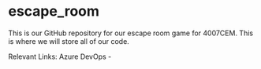 # escape_room
This is our GitHub repository for our escape room game for 4007CEM. This is where we will store all of our code.

Relevant Links:
Azure DevOps - 
